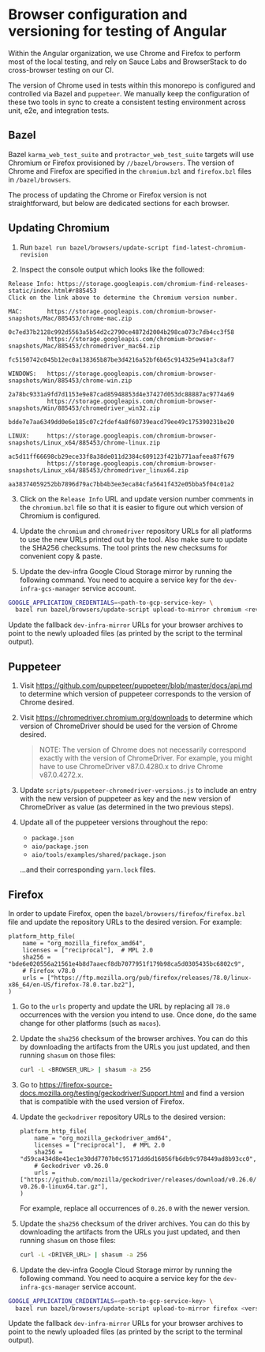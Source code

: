# Browser configuration and versioning for testing of Angular

Within the Angular organization, we use Chrome and Firefox to perform most of the local testing, and rely on Sauce Labs and BrowserStack to do cross-browser testing on our CI.

The version of Chrome used in tests within this monorepo is configured and controlled via Bazel and `puppeteer`.
We manually keep the configuration of these two tools in sync to create a consistent testing environment across unit, e2e, and integration tests.

## Bazel

Bazel `karma_web_test_suite` and `protractor_web_test_suite` targets will use Chromium or Firefox provisioned by `//bazel/browsers`.
The version of Chrome and Firefox are specified in the `chromium.bzl` and `firefox.bzl` files in `/bazel/browsers`.

The process of updating the Chrome or Firefox version is not straightforward, but below are dedicated sections for each browser.

## Updating Chromium

1. Run `bazel run bazel/browsers/update-script find-latest-chromium-revision`

2. Inspect the console output which looks like the followed:

```
Release Info: https://storage.googleapis.com/chromium-find-releases-static/index.html#r885453
Click on the link above to determine the Chromium version number.

MAC:       https://storage.googleapis.com/chromium-browser-snapshots/Mac/885453/chrome-mac.zip
                0c7ed37b2128c992d5563a5b54d2c2790ce4872d2004b298ca073c7db4cc3f58
           https://storage.googleapis.com/chromium-browser-snapshots/Mac/885453/chromedriver_mac64.zip
                fc5150742c045b12ec0a138365b87be3d4216a52bf6b65c914325e941a3c8af7

WINDOWS:   https://storage.googleapis.com/chromium-browser-snapshots/Win/885453/chrome-win.zip
                2a78bc9331a9fd7d1153e9e87cad85948853d4e37427d053dc88887ac9774a69
           https://storage.googleapis.com/chromium-browser-snapshots/Win/885453/chromedriver_win32.zip
                bdde7e7aa6349dd0e6e185c07c2fdef4a8f60739eacd79ee49c175390231be20

LINUX:     https://storage.googleapis.com/chromium-browser-snapshots/Linux_x64/885453/chrome-linux.zip
                ac5d11ff66698cb29ece33f8a38de011d2384c609123f421b771aafeea87f679
           https://storage.googleapis.com/chromium-browser-snapshots/Linux_x64/885453/chromedriver_linux64.zip
                aa38374059252bb7896d79ac7bb4b3ee3eca84cfa5641f432e05bba5f04c01a2

```

3. Click on the `Release Info` URL and update version number comments in the `chromium.bzl` file so
   that it is easier to figure out which version of Chromium is configured.

4. Update the `chromium` and `chromedriver` repository URLs for all platforms to use the
   new URLs printed out by the tool. Also make sure to update the SHA256 checksums. The tool prints the
   new checksums for convenient copy & paste.

5. Update the dev-infra Google Cloud Storage mirror by running the following command.
   You need to acquire a service key for the `dev-infra-gcs-manager` service account.

```bash
GOOGLE_APPLICATION_CREDENTIALS=<path-to-gcp-service-key> \
  bazel run bazel/browsers/update-script upload-to-mirror chromium <revision-num>
```

Update the fallback `dev-infra-mirror` URLs for your browser archives to point to the newly
uploaded files (as printed by the script to the terminal output).

## Puppeteer

1. Visit https://github.com/puppeteer/puppeteer/blob/master/docs/api.md to determine which version of puppeteer corresponds to the version of Chrome desired.

2. Visit https://chromedriver.chromium.org/downloads to determine which version of ChromeDriver should be used for the version of Chrome desired.

   > NOTE:
   > The version of Chrome does not necessarily correspond exactly with the version of ChromeDriver.
   > For example, you might have to use ChromeDriver v87.0.4280.x to drive Chrome v87.0.4272.x.

3. Update `scripts/puppeteer-chromedriver-versions.js` to include an entry with the new version of puppeteer as key and the new version of ChromeDriver as value (as determined in the two previous steps).

4. Update all of the puppeteer versions throughout the repo:

   - `package.json`
   - `aio/package.json`
   - `aio/tools/examples/shared/package.json`

   ...and their corresponding `yarn.lock` files.

## Firefox

In order to update Firefox, open the `bazel/browsers/firefox/firefox.bzl` file and update the repository URLs to the desired version.
For example:

```bzl
platform_http_file(
    name = "org_mozilla_firefox_amd64",
    licenses = ["reciprocal"],  # MPL 2.0
    sha256 = "bde6e020556a21561e4b8d7aaecf8db7077951f179b98ca5d0305435bc6802c9",
    # Firefox v78.0
    urls = ["https://ftp.mozilla.org/pub/firefox/releases/78.0/linux-x86_64/en-US/firefox-78.0.tar.bz2"],
)
```

1. Go to the `urls` property and update the URL by replacing all `78.0` occurrences with the version you intend to use.
   Once done, do the same change for other platforms (such as `macos`).

2. Update the `sha256` checksum of the browser archives.
   You can do this by downloading the artifacts from the URLs you just updated, and then running `shasum` on those files:

   ```sh
   curl -L <BROWSER_URL> | shasum -a 256
   ```

3. Go to https://firefox-source-docs.mozilla.org/testing/geckodriver/Support.html and find a version that is compatible with the used version of Firefox.

4. Update the `geckodriver` repository URLs to the desired version:

   ```bzl
   platform_http_file(
       name = "org_mozilla_geckodriver_amd64",
       licenses = ["reciprocal"],  # MPL 2.0
       sha256 = "d59ca434d8e41ec1e30dd7707b0c95171dd6d16056fb6db9c978449ad8b93cc0",
       # Geckodriver v0.26.0
       urls = ["https://github.com/mozilla/geckodriver/releases/download/v0.26.0/geckodriver-v0.26.0-linux64.tar.gz"],
   )
   ```

   For example, replace all occurrences of `0.26.0` with the newer version.

5. Update the `sha256` checksum of the driver archives.
   You can do this by downloading the artifacts from the URLs you just updated, and then running `shasum` on those files:

   ```sh
   curl -L <DRIVER_URL> | shasum -a 256
   ```

6. Update the dev-infra Google Cloud Storage mirror by running the following command.
   You need to acquire a service key for the `dev-infra-gcs-manager` service account.

```bash
GOOGLE_APPLICATION_CREDENTIALS=<path-to-gcp-service-key> \
  bazel run bazel/browsers/update-script upload-to-mirror firefox <version> <geckodriver-version>
```

Update the fallback `dev-infra-mirror` URLs for your browser archives to point to the newly
uploaded files (as printed by the script to the terminal output).
